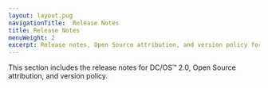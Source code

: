 ```yaml
---
layout: layout.pug
navigationTitle:  Release Notes
title: Release Notes
menuWeight: 2
excerpt: Release notes, Open Source attribution, and version policy for DC/OS 2.0
---
```


This section includes the release notes for DC/OS&trade; 2.0, Open Source attribution, and version policy.
